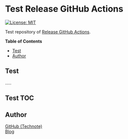 # Test Release GitHub Actions

[![License: MIT](https://img.shields.io/badge/License-MIT-blue.svg)](https://github.com/technote-space/test-release-github-actions/blob/master/LICENSE)

Test repository of [Release GitHub Actions](https://github.com/technote-space/release-github-actions).

<!-- START doctoc generated TOC please keep comment here to allow auto update -->
<!-- DON'T EDIT THIS SECTION, INSTEAD RE-RUN doctoc TO UPDATE -->
**Table of Contents**

- [Test](#test)
- [Author](#author)

<!-- END doctoc generated TOC please keep comment here to allow auto update -->

## Test
.....

## Test TOC

## Author
[GitHub (Technote)](https://github.com/technote-space)  
[Blog](https://technote.space)
